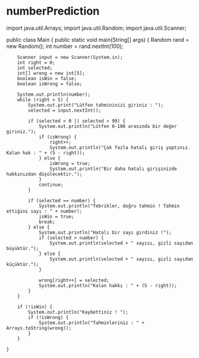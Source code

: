 # numberPrediction
import java.util.Arrays;
import java.util.Random;
import java.util.Scanner;

public class Main {
    public static void main(String[] args) {
        Random rand = new Random();
        int number = rand.nextInt(100);
       

        Scanner input = new Scanner(System.in);
        int right = 0;
        int selected;
        int[] wrong = new int[5];
        boolean isWin = false;
        boolean isWrong = false;

        System.out.println(number);
        while (right < 5) {
            System.out.print("Lütfen tahmininizi giriniz : ");
            selected = input.nextInt();

            if (selected < 0 || selected > 99) {
                System.out.println("Lütfen 0-100 arasında bir değer giriniz.");
                if (isWrong) {
                    right++;
                    System.out.println("Çok fazla hatalı giriş yaptınız. Kalan hak : " + (5 - right));
                } else {
                    isWrong = true;
                    System.out.println("Bir daha hatalı girişinizde hakkınızdan düşülecektir.");
                }
                continue;
            }

            if (selected == number) {
                System.out.println("Tebrikler, doğru tahmin ! Tahmin ettiğini sayı : " + number);
                isWin = true;
                break;
            } else {
                System.out.println("Hatalı bir sayı girdiniz !");
                if (selected > number) {
                    System.out.println(selected + " sayısı, gizli sayıdan büyüktür.");
                } else {
                    System.out.println(selected + " sayısı, gizli sayıdan küçüktür.");
                }

                wrong[right++] = selected;
                System.out.println("Kalan hakkı : " + (5 - right));
            }
        }

        if (!isWin) {
            System.out.println("Kaybettiniz ! ");
            if (!isWrong) {
                System.out.println("Tahminleriniz : " + Arrays.toString(wrong));
            }
        }

    }
